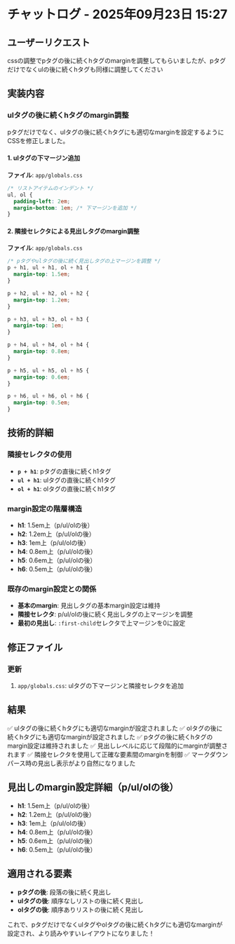 # チャットログ - 2025年09月23日 15:27

## ユーザーリクエスト
cssの調整でpタグの後に続くhタグのmarginを調整してもらいましたが、pタグだけでなくulの後に続くhタグも同様に調整してください

## 実装内容

### ulタグの後に続くhタグのmargin調整
pタグだけでなく、ulタグの後に続くhタグにも適切なmarginを設定するようにCSSを修正しました。

#### 1. ulタグの下マージン追加
**ファイル**: `app/globals.css`

```css
/* リストアイテムのインデント */
ul, ol {
  padding-left: 2em;
  margin-bottom: 1em; /* 下マージンを追加 */
}
```

#### 2. 隣接セレクタによる見出しタグのmargin調整
**ファイル**: `app/globals.css`

```css
/* pタグやulタグの後に続く見出しタグの上マージンを調整 */
p + h1, ul + h1, ol + h1 {
  margin-top: 1.5em;
}

p + h2, ul + h2, ol + h2 {
  margin-top: 1.2em;
}

p + h3, ul + h3, ol + h3 {
  margin-top: 1em;
}

p + h4, ul + h4, ol + h4 {
  margin-top: 0.8em;
}

p + h5, ul + h5, ol + h5 {
  margin-top: 0.6em;
}

p + h6, ul + h6, ol + h6 {
  margin-top: 0.5em;
}
```

## 技術的詳細

### 隣接セレクタの使用
- **`p + h1`**: pタグの直後に続くh1タグ
- **`ul + h1`**: ulタグの直後に続くh1タグ
- **`ol + h1`**: olタグの直後に続くh1タグ

### margin設定の階層構造
- **h1**: 1.5em上（p/ul/olの後）
- **h2**: 1.2em上（p/ul/olの後）
- **h3**: 1em上（p/ul/olの後）
- **h4**: 0.8em上（p/ul/olの後）
- **h5**: 0.6em上（p/ul/olの後）
- **h6**: 0.5em上（p/ul/olの後）

### 既存のmargin設定との関係
- **基本のmargin**: 見出しタグの基本margin設定は維持
- **隣接セレクタ**: p/ul/olの後に続く見出しタグの上マージンを調整
- **最初の見出し**: `:first-child`セレクタで上マージンを0に設定

## 修正ファイル

### 更新
1. `app/globals.css`: ulタグの下マージンと隣接セレクタを追加

## 結果
✅ ulタグの後に続くhタグにも適切なmarginが設定されました
✅ olタグの後に続くhタグにも適切なmarginが設定されました
✅ pタグの後に続くhタグのmargin設定は維持されました
✅ 見出しレベルに応じて段階的にmarginが調整されます
✅ 隣接セレクタを使用して正確な要素間のmarginを制御
✅ マークダウンパース時の見出し表示がより自然になりました

## 見出しのmargin設定詳細（p/ul/olの後）
- **h1**: 1.5em上（p/ul/olの後）
- **h2**: 1.2em上（p/ul/olの後）
- **h3**: 1em上（p/ul/olの後）
- **h4**: 0.8em上（p/ul/olの後）
- **h5**: 0.6em上（p/ul/olの後）
- **h6**: 0.5em上（p/ul/olの後）

## 適用される要素
- **pタグの後**: 段落の後に続く見出し
- **ulタグの後**: 順序なしリストの後に続く見出し
- **olタグの後**: 順序ありリストの後に続く見出し

これで、pタグだけでなくulタグやolタグの後に続くhタグにも適切なmarginが設定され、より読みやすいレイアウトになりました！
